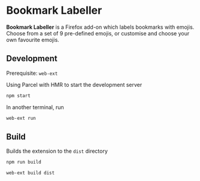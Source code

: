 # Bookmark Labeller
**Bookmark Labeller** is a Firefox add-on which labels bookmarks with emojis. Choose from a set of 9 pre-defined emojis, or customise and choose your own favourite emojis.

## Development
Prerequisite: `web-ext`

Using Parcel with HMR to start the development server
```sh
npm start
```
In another terminal, run
```sh
web-ext run
```

## Build
Builds the extension to the `dist` directory
```sh
npm run build
```

```sh
web-ext build dist
```
